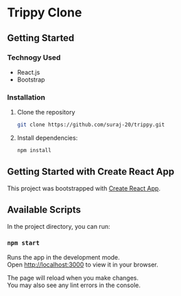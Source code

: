 # Trippy Clone

## Getting Started

### Technogy Used

- React.js
- Bootstrap

### Installation

1. Clone the repository

   ```bash
   git clone https://github.com/suraj-20/trippy.git
3. Install dependencies:

   ```bash
   npm install


## Getting Started with Create React App

This project was bootstrapped with [Create React App](https://github.com/facebook/create-react-app).

## Available Scripts

In the project directory, you can run:

### `npm start`

Runs the app in the development mode.\
Open [http://localhost:3000](http://localhost:3000) to view it in your browser.

The page will reload when you make changes.\
You may also see any lint errors in the console.
